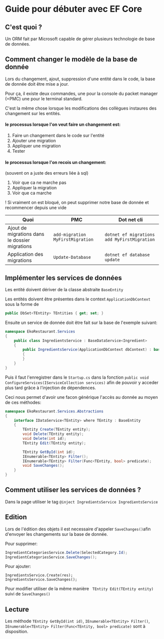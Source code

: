 # Guide pour débuter avec EF Core



## C'est quoi ? 

Un ORM fait par Microsoft capable de gérer plusieurs technologie de base de données.

## Comment changer le modèle de la base de donnée

Lors du changement, ajout, suppression d'une entité dans le code, la base de donnée doit être mise a jour.

Pour ça, il existe deux commandes, une pour la console du packet manager (=PMC) une pour le terminal standard.

C'est la même chose lorsque les modifications des collègues instaures des changement sur les entités.

#### le processus lorsque l'on veut faire un changement est:

1. Faire un changement dans le code sur l'entité
2. Ajouter une migration
3. Appliquer une migration
4. Tester

#### le processus lorsque l'on recois un changement:

(souvent on a juste des erreurs liée à sql)

1. Voir que ca ne marche pas
2. Appliquer la migration
3. Voir que ca marche

! Si vraiment on est bloqué, on peut supprimer notre base de donnée et recommencer depuis une vide



| Quoi                                           | PMC                              | Dot net cli                                 |
| ---------------------------------------------- | -------------------------------- | ------------------------------------------- |
| Ajout de migrations dans le dossier migrations | `add-migration MyFirstMigration` | `dotnet ef migrations add MyFirstMigration` |
| Application des migrations                     | `Update-Database`                | `dotnet ef database update`                 |



## Implémenter les services de données

Les entité doivent dériver de la classe abstraite `BaseEntity`

Les entités doivent être présentes dans le context `ApplicationDbContext` sous la forme de 

```csharp
public DbSet<TEntity> TEntities { get; set; }
```

Ensuite un service de donnée doit être fait sur la base de l'exemple suivant:

```csharp
namespace EkoRestaurant.Services
{
    public class IngredientsService : BaseDataService<Ingredient>
    {
        public IngredientsService(ApplicationDbContext dbContext) : base(dbContext)
        {
        }
    }
}
```

Puis il faut l'enregistrer dans le `Startup.cs` dans la fonction `public void ConfigureServices(IServiceCollection services)` afin de pouvoir y acceder plus tard grâce à l'injection de dépendences.

Ceci nous permet d'avoir une facon générique l'accès au donnée au moyen de ces méthodes:

```csharp
namespace EkoRestaurant.Services.Abstractions
{
    interface IDataService<TEntity> where TEntity : BaseEntity
    {
        TEntity Create(TEntity entity);
        void Delete(TEntity entity);
        void Delete(int id);
        TEntity Edit(TEntity entity);

        TEntity GetById(int id);
        IEnumerable<TEntity> Filter();
        IEnumerable<TEntity> Filter(Func<TEntity, bool> predicate);
        void SaveChanges();
    }
}
```



## Comment utiliser les services de données ?

Dans la page utiliser le tag `@inject IngredientsService IngredientsService`

## Edition

Lors de l'édition des objets il est necessaire d'appeler `SaveChanges()`afin d'envoyer les changements sur la base de donnée.

Pour supprimer: 

```csharp
IngredientCategoriesService.Delete(SelectedCategory.Id);
IngredientCategoriesService.SaveChanges();
```

Pour ajouter:

```
IngredientsService.Create(res);
IngredientsService.SaveChanges();
```

Pour modifier utiliser de la même manière ` TEntity Edit(TEntity entity)` suivi de `SaveChanges()`

## Lecture

Les méthode `TEntity GetById(int id)`, `IEnumerable<TEntity> Filter()`, `IEnumerable<TEntity> Filter(Func<TEntity, bool> predicate)` sont à disposition.


